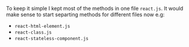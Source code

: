 To keep it simple I kept most of the methods in one file `react.js`.
It would make sense to start separting methods for different files now
e.g:

* `react-html-element.js`
* `react-class.js`
* `react-stateless-component.js`